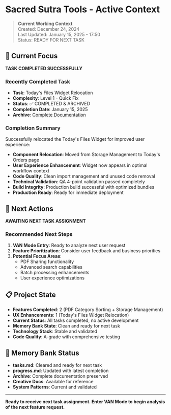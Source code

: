 # Sacred Sutra Tools - Active Context

> **Current Working Context**  
> Created: December 24, 2024  
> Last Updated: January 15, 2025 - 17:50  
> Status: READY FOR NEXT TASK

## 🎯 Current Focus
**TASK COMPLETED SUCCESSFULLY**

### Recently Completed Task
- **Task**: Today's Files Widget Relocation
- **Complexity**: Level 1 - Quick Fix
- **Status**: ✅ COMPLETED & ARCHIVED
- **Completion Date**: January 15, 2025
- **Archive**: [Complete Documentation](memory-bank/archive/archive-todays-files-widget-relocation.md)

### Completion Summary
Successfully relocated the Today's Files Widget for improved user experience:
- **Component Relocation**: Moved from Storage Management to Today's Orders page
- **User Experience Enhancement**: Widget now appears in optimal workflow context
- **Code Quality**: Clean import management and unused code removal
- **Technical Validation**: QA 4-point validation passed completely
- **Build Integrity**: Production build successful with optimized bundles
- **Production Ready**: Ready for immediate deployment

## 🚀 Next Actions
**AWAITING NEXT TASK ASSIGNMENT**

### Recommended Next Steps
1. **VAN Mode Entry**: Ready to analyze next user request
2. **Feature Prioritization**: Consider user feedback and business priorities
3. **Potential Focus Areas**:
   - PDF Sharing functionality
   - Advanced search capabilities
   - Batch processing enhancements
   - User experience optimizations

## 📋 Project State
- **Features Completed**: 2 (PDF Category Sorting + Storage Management)
- **UX Enhancements**: 1 (Today's Files Widget Relocation)
- **Current Status**: All tasks completed, no active development
- **Memory Bank State**: Clean and ready for next task
- **Technology Stack**: Stable and validated
- **Code Quality**: A-grade with comprehensive testing

## 🔄 Memory Bank Status
- **tasks.md**: Cleared and ready for next task
- **progress.md**: Updated with latest completion
- **Archive**: Complete documentation preserved
- **Creative Docs**: Available for reference
- **System Patterns**: Current and validated

---

**Ready to receive next task assignment. Enter VAN Mode to begin analysis of the next feature request.**
